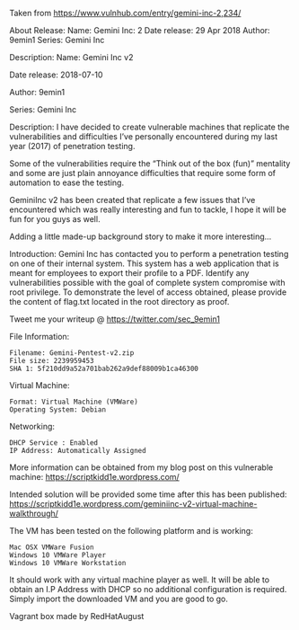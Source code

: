 Taken from https://www.vulnhub.com/entry/gemini-inc-2,234/ 

About Release:
    Name: Gemini Inc: 2
    Date release: 29 Apr 2018
    Author: 9emin1
    Series: Gemini Inc

Description:
Name: Gemini Inc v2

Date release: 2018-07-10

Author: 9emin1

Series: Gemini Inc

Description: I have decided to create vulnerable machines that replicate the vulnerabilities and difficulties I’ve personally encountered during my last year (2017) of penetration testing.

Some of the vulnerabilities require the “Think out of the box (fun)” mentality and some are just plain annoyance difficulties that require some form of automation to ease the testing.

GeminiInc v2 has been created that replicate a few issues that I’ve encountered which was really interesting and fun to tackle, I hope it will be fun for you guys as well.

Adding a little made-up background story to make it more interesting…

Introduction: Gemini Inc has contacted you to perform a penetration testing on one of their internal system. This system has a web application that is meant for employees to export their profile to a PDF. Identify any vulnerabilities possible with the goal of complete system compromise with root privilege. To demonstrate the level of access obtained, please provide the content of flag.txt located in the root directory as proof.

Tweet me your writeup @ https://twitter.com/sec_9emin1

File Information:

    Filename: Gemini-Pentest-v2.zip
    File size: 2239959453
    SHA 1: 5f210dd9a52a701bab262a9def88009b1ca46300

Virtual Machine:

    Format: Virtual Machine (VMWare)
    Operating System: Debian

Networking:

    DHCP Service : Enabled
    IP Address: Automatically Assigned

More information can be obtained from my blog post on this vulnerable machine: https://scriptkidd1e.wordpress.com/

Intended solution will be provided some time after this has been published: https://scriptkidd1e.wordpress.com/geminiinc-v2-virtual-machine-walkthrough/

The VM has been tested on the following platform and is working:

    Mac OSX VMWare Fusion
    Windows 10 VMWare Player
    Windows 10 VMWare Workstation

It should work with any virtual machine player as well. It will be able to obtain an I.P Address with DHCP so no additional configuration is required. Simply import the downloaded VM and you are good to go.

Vagrant box made by RedHatAugust
